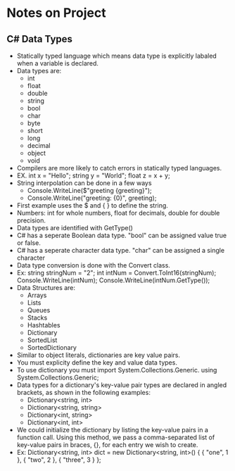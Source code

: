 # Notes on Project

## C# Data Types

- Statically typed language which means data type is explicitly labaled when a variable is declared.
- Data types are:
  - int
  - float
  - double
  - string
  - bool
  - char
  - byte
  - short
  - long
  - decimal
  - object
  - void
- Compilers are more likely to catch errors in statically typed languages.
- EX. int x = "Hello"; string y = "World"; float z = x + y;
- String interpolation can be done in a few ways
  - Console.WriteLine($"greeting {greeting}");
  - Console.WriteLine("greeting: {0}", greeting);
- First example uses the $ and { } to define the string.
- Numbers: int for whole numbers, float for decimals, double for double precision.
- Data types are identified with GetType()
- C# has a seperate Boolean data type. "bool" can be assigned value true or false.
- C# has a seperate character data type. "char" can be assigned a single character
- Data type conversion is done with the Convert class.
- Ex: string stringNum = "2";
            int intNum = Convert.ToInt16(stringNum);
            Console.WriteLine(intNum);
            Console.WriteLine(intNum.GetType());
- Data Structures are:
  - Arrays
  - Lists
  - Queues
  - Stacks
  - Hashtables
  - Dictionary
  - SortedList
  - SortedDictionary
- Similar to object literals, dictionaries are key value pairs.
- You must explicity define the key and value data types.
- To use dictionary you must import System.Collections.Generic.
using System.Collections.Generic;
- Data types for a dictionary's key-value pair types are declared in angled brackets, as shown in the following examples:
  - Dictionary<string, int>
  - Dictionary<string, string>
  - Dictionary<int, string>
  - Dictionary<int, int>
- We could initialize the dictionary by listing the key-value pairs in a function call. Using this method, we pass a comma-separated list of key-value pairs in braces, {}, for each entry we wish to create.
- Ex: Dictionary<string, int> dict = new Dictionary<string, int>() { { "one", 1 }, { "two", 2 }, { "three", 3 } };
